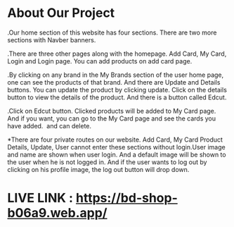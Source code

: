 # About Our Project 

.Our home section of this website has four sections.  There are two more sections with Navber banners.

.There are three other pages along with the homepage.  Add Card, My Card, Login and Login page.  You can add products on add card page.

.By clicking on any brand in the My Brands section of the user home page, one can see the products of that brand.  And there are Update and Details buttons.  You can update the product by clicking update.  Click on the details button to view the details of the product.  And there is a button called Edcut.

.Click on Edcut button.  Clicked products will be added to My Card page.  And if you want, you can go to the My Card page and see the cards you have added.  and can delete.

*There are four private routes on our website.  Add Card, My Card Product Details, Update, User cannot enter these sections without login.User image and name are shown when user login.  And a default image will be shown to the user when he is not logged in.  And if the user wants to log out by clicking on his profile image, the log out button will drop down.


# LIVE LINK : https://bd-shop-b06a9.web.app/


